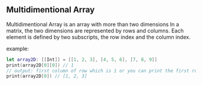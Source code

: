 ## Multidimentional Array
Multidimentional Array is an array with more than two dimensions In a matrix, the two dimensions are represented by rows and columns. Each element is defined by two subscripts, the row index and the column index.

example:
```swift
let array2D: [[Int]] = [[1, 2, 3], [4, 5, 6], [7, 8, 9]]
print(array2D[0][0]) // 1
// output: first column of row which is 1 or you can print the first row of the matrix
print(array2D[0]) // [1, 2, 3]
```


